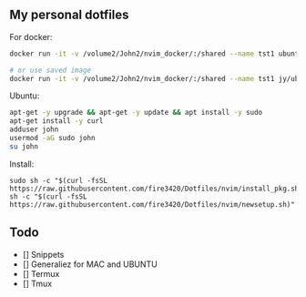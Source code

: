 ## My personal dotfiles

For docker:
```bash
docker run -it -v /volume2/John2/nvim_docker/:/shared --name tst1 ubuntu:18.04 bash

# or use saved image
docker run -it -v /volume2/John2/nvim_docker/:/shared --name tst1 jy/ubuntu:vim bash
```

Ubuntu:
```bash
apt-get -y upgrade && apt-get -y update && apt install -y sudo
apt-get install -y curl
adduser john
usermod -aG sudo john
su john
```


Install:
```
sudo sh -c "$(curl -fsSL https://raw.githubusercontent.com/fire3420/Dotfiles/nvim/install_pkg.sh)"
sh -c "$(curl -fsSL https://raw.githubusercontent.com/fire3420/Dotfiles/nvim/newsetup.sh)"
```

## Todo

- [] Snippets
- [] Generaliez for MAC and UBUNTU
- [] Termux
- [] Tmux

